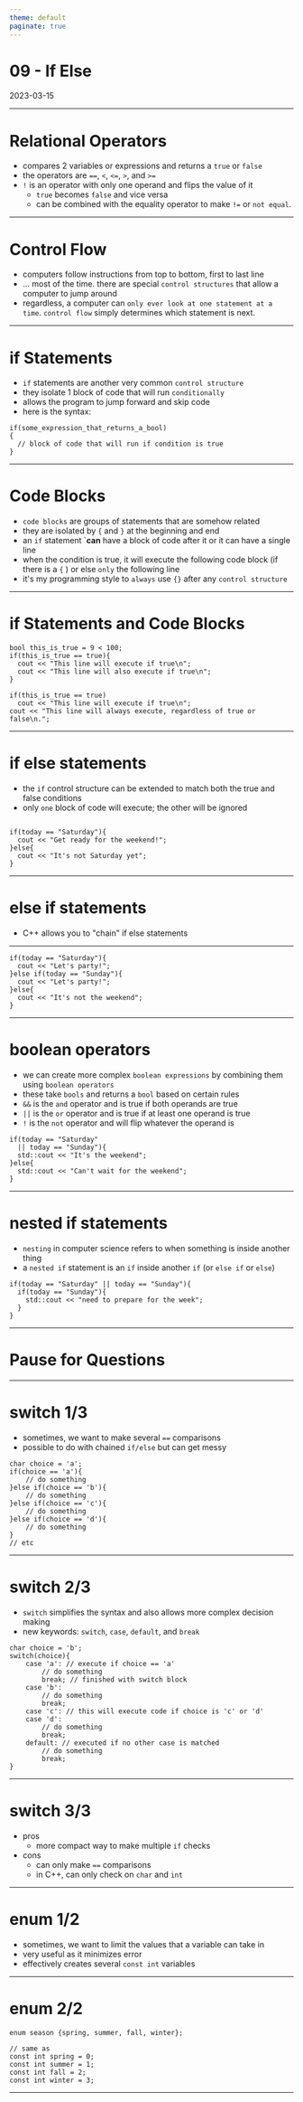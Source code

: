 ```yaml
---
theme: default
paginate: true
---
```


# 09 - If Else
2023-03-15

---

# Relational Operators

- compares 2 variables or expressions and returns a `true` or `false`
- the operators are `==`, `<`, `<=`, `>`, and `>=`
- `!` is an operator with only one operand and flips the value of it
  - `true` becomes `false` and vice versa
  - can be combined with the equality operator to make `!=` or `not equal`.

---

# Control Flow

- computers follow instructions from top to bottom, first to last line
- ... most of the time. there are special `control structures` that allow a computer to jump around
- regardless, a computer can `only ever look at one statement at a time`. `control flow` simply determines which statement is next.

---

# if Statements

- `if` statements are another very common `control structure`
- they isolate 1 block of code that will run `conditionally`
- allows the program to jump forward and skip code
- here is the syntax:

```
if(some_expression_that_returns_a_bool)
{
  // block of code that will run if condition is true
}
```

---

# Code Blocks

- `code blocks` are groups of statements that are somehow related
- they are isolated by `{` and `}` at the beginning and end
- an `if` statement `**can** have a block of code after it or it can have a single line
- when the condition is true, it will execute the following code block (if there is a `{` ) or else `only` the following line
- it's my programming style to `always` use `{}` after any `control structure`

---

# if Statements and Code Blocks

```
bool this_is_true = 9 < 100;
if(this_is_true == true){
  cout << "This line will execute if true\n";
  cout << "This line will also execute if true\n";
}

if(this_is_true == true)
  cout << "This line will execute if true\n";
cout << "This line will always execute, regardless of true or false\n.";
```

---

# if else statements

- the `if` control structure can be extended to match both the true and false conditions
- only `one` block of code will execute; the other will be ignored

```

if(today == "Saturday"){
  cout << "Get ready for the weekend!";
}else{
  cout << "It's not Saturday yet";
}

```

---

# else if statements

- C++ allows you to "chain" if else statements

---

```
if(today == "Saturday"){
  cout << "Let's party!";
}else if(today == "Sunday"){
  cout << "Let's party!";
}else{
  cout << "It's not the weekend";
}

```

---

# boolean operators

- we can create more complex `boolean expressions` by combining them using `boolean operators`
- these take `bools` and returns a `bool` based on certain rules
- `&&` is the `and` operator and is true if both operands are true
- `||` is the `or` operator and is true if at least one operand is true
- `!` is the `not` operator and will flip whatever the operand is

```
if(today == "Saturday"
  || today == "Sunday"){
  std::cout << "It's the weekend";
}else{
  std::cout << "Can't wait for the weekend";
}
```

---

# nested if statements

- `nesting` in computer science refers to when something is inside another thing
- a `nested if` statement is an `if` inside another `if` (or `else if` or `else`)

```
if(today == "Saturday" || today == "Sunday"){
  if(today == "Sunday"){
    std::cout << "need to prepare for the week";
  }
}

```

---

# Pause for Questions

---

# switch 1/3

- sometimes, we want to make several `==` comparisons
- possible to do with chained `if/else` but can get messy

```
char choice = 'a';
if(choice == 'a'){
	// do something
}else if(choice == 'b'){
	// do something
}else if(choice == 'c'){
	// do something
}else if(choice == 'd'){
	// do something
}
// etc
```

---

# switch 2/3

- `switch` simplifies the syntax and also allows more complex decision making
- new keywords: `switch`, `case`, `default`, and `break`

```
char choice = 'b';
switch(choice){
	case 'a': // execute if choice == 'a'
		// do something
		break; // finished with switch block
	case 'b':
		// do something
		break;
	case 'c': // this will execute code if choice is 'c' or 'd'
	case 'd':
		// do something
		break;
	default: // executed if no other case is matched
		// do something
		break;
}
```

---

# switch 3/3

- pros
  - more compact way to make multiple `if` checks
- cons
  - can only make `==` comparisons
  - in C++, can only check on `char` and `int`

---

# enum 1/2

- sometimes, we want to limit the values that a variable can take in
- very useful as it minimizes error
- effectively creates several `const int` variables

---

# enum 2/2

```
enum season {spring, summer, fall, winter};

// same as
const int spring = 0;
const int summer = 1;
const int fall = 2;
const int winter = 3;
```
---
